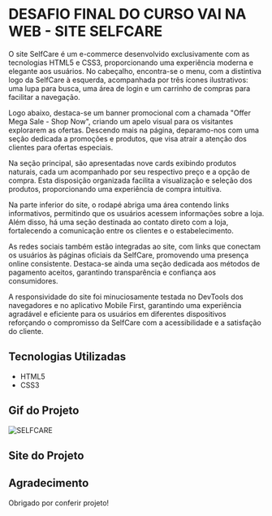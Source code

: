 # DESAFIO FINAL DO CURSO VAI NA WEB - SITE SELFCARE

O site SelfCare é um e-commerce desenvolvido exclusivamente com as tecnologias HTML5 e CSS3, proporcionando uma experiência moderna e elegante aos usuários. No cabeçalho, encontra-se o menu, com a distintiva logo da SelfCare à esquerda, acompanhada por três ícones ilustrativos: uma lupa para busca, uma área de login e um carrinho de compras para facilitar a navegação.

Logo abaixo, destaca-se um banner promocional com a chamada "Offer Mega Sale - Shop Now", criando um apelo visual para os visitantes explorarem as ofertas. Descendo mais na página, deparamo-nos com uma seção dedicada a promoções e produtos, que visa atrair a atenção dos clientes para ofertas especiais.

Na seção principal, são apresentadas nove cards exibindo produtos naturais, cada um acompanhado por seu respectivo preço e a opção de compra. Esta disposição organizada facilita a visualização e seleção dos produtos, proporcionando uma experiência de compra intuitiva.

Na parte inferior do site, o rodapé abriga uma área contendo links informativos, permitindo que os usuários acessem informações sobre a loja. Além disso, há uma seção destinada ao contato direto com a loja, fortalecendo a comunicação entre os clientes e o estabelecimento.

As redes sociais também estão integradas ao site, com links que conectam os usuários às páginas oficiais da SelfCare, promovendo uma presença online consistente. Destaca-se ainda uma seção dedicada aos métodos de pagamento aceitos, garantindo transparência e confiança aos consumidores.

A responsividade do site foi minuciosamente testada no DevTools dos navegadores e no aplicativo Mobile First, garantindo uma experiência agradável e eficiente para os usuários em diferentes dispositivos reforçando o compromisso da SelfCare com a acessibilidade e a satisfação do cliente.

## Tecnologias Utilizadas
- HTML5
- CSS3

 ## Gif do Projeto
![SELFCARE](https://github.com/AndreRodry07/site-selfcare-projeto-final-VNW-modulo1/assets/136132744/6d69b99d-c69a-4611-87b8-6e45472dd44b)

## Site do Projeto

## Agradecimento
Obrigado por conferir projeto!







